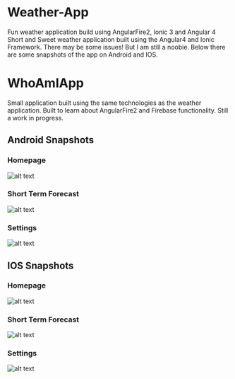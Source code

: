 # Weather-App
Fun weather application build using AngularFire2, Ionic 3 and Angular 4
Short and Sweet weather application built using the Angular4 and Ionic Framework. There may be some issues! But I am still a noobie. Below there are some snapshots of the app on Android and IOS.

# WhoAmIApp
Small application built using the same technologies as the weather application. Built to learn about AngularFire2 and Firebase functionality. Still a work in progress.

## Android Snapshots
### Homepage
![alt text](https://github.com/LLe27/Weather-App/blob/master/img/android_home.png)

### Short Term Forecast
![alt text](https://github.com/LLe27/Weather-App/blob/master/img/android_short_term.png)

### Settings
![alt text](https://github.com/LLe27/Weather-App/blob/master/img/android_settings.png)

## IOS Snapshots
### Homepage
![alt text](https://github.com/LLe27/Weather-App/blob/master/img/ios_home.png)

### Short Term Forecast
![alt text](https://github.com/LLe27/Weather-App/blob/master/img/ios_short_term.png)

### Settings
![alt text](https://github.com/LLe27/Weather-App/blob/master/img/ios_setting.png)
